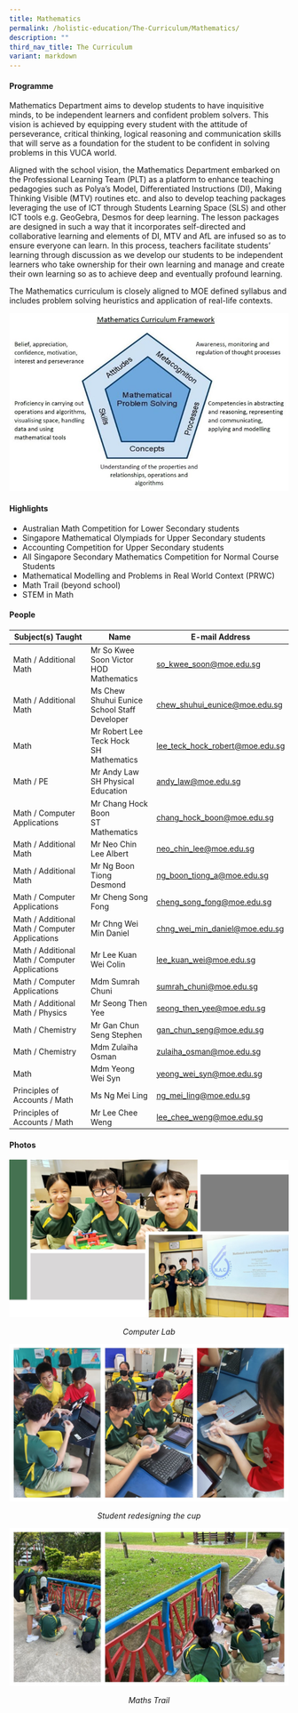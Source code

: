 ```yaml
---
title: Mathematics
permalink: /holistic-education/The-Curriculum/Mathematics/
description: ""
third_nav_title: The Curriculum
variant: markdown
---
```

#### Programme

Mathematics Department aims to develop students to have inquisitive minds, to be independent learners and confident problem solvers. This vision is achieved by equipping every student with the attitude of perseverance, critical thinking, logical reasoning and communication skills that will serve as a foundation for the student to be confident in solving problems in this VUCA world.
	
Aligned with the school vision, the Mathematics Department embarked on the Professional Learning Team (PLT) as a platform to enhance teaching pedagogies such as Polya’s Model, Differentiated Instructions (DI), Making Thinking Visible (MTV) routines etc. and also to develop teaching packages leveraging the use of ICT through Students Learning Space (SLS) and other ICT tools e.g. GeoGebra, Desmos for deep learning. The lesson packages are designed in such a way that it incorporates self-directed and collaborative learning and elements of DI, MTV and AfL are infused so as to ensure everyone can learn. In this process, teachers facilitate students’ learning through discussion as we develop our students to be independent learners who take ownership for their own learning and manage and create their own learning so as to achieve deep and eventually profound learning.
	
The Mathematics curriculum is closely aligned to MOE defined syllabus and includes problem solving heuristics and application of real-life contexts.
	
![](/images/Maths%20Dept%20Website.jpeg)
  
#### Highlights

*   Australian Math Competition for Lower Secondary students&nbsp;
*   Singapore Mathematical Olympiads for Upper Secondary students
*   Accounting Competition for Upper Secondary students
*   All Singapore Secondary Mathematics Competition for Normal Course Students
*   Mathematical Modelling and Problems in Real World Context (PRWC)
*   Math Trail (beyond school)
*   STEM in Math

#### People

| Subject(s) Taught | Name | E-mail Address |
| -------- | -------- | -------- |
| Math / Additional Math | Mr So Kwee Soon Victor <br> HOD Mathematics | [so_kwee_soon@moe.edu.sg](mailto:so_kwee_soon@moe.edu.sg) |
| Math / Additional Math| Ms Chew Shuhui Eunice <br>School Staff Developer | [chew_shuhui_eunice@moe.edu.sg](mailto:chew_shuhui_eunice@moe.edu.sg) |
| Math | Mr Robert Lee Teck Hock <br> SH Mathematics | [lee_teck_hock_robert@moe.edu.sg](mailto:lee_teck_hock_robert@moe.edu.sg) |
| Math / PE | Mr Andy Law <br> SH Physical Education | [andy_law@moe.edu.sg](mailto:andy_law@moe.edu.sg) |
| Math / Computer Applications | Mr Chang Hock Boon <br>ST Mathematics | [chang_hock_boon@moe.edu.sg](mailto:chang_hock_boon@moe.edu.sg) |
| Math / Additional Math | Mr Neo Chin Lee Albert | [neo_chin_lee@moe.edu.sg](mailto:neo_chin_lee@moe.edu.sg) |
| Math / Additional Math | Mr Ng Boon Tiong Desmond | [ng_boon_tiong_a@moe.edu.sg](mailto:ng_boon_tiong_a@moe.edu.sg) |
| Math / Computer Applications | Mr Cheng Song Fong | [cheng_song_fong@moe.edu.sg](mailto:cheng_song_fong@moe.edu.sg) |
| Math / Additional Math / Computer Applications | Mr Chng Wei Min Daniel | [chng_wei_min_daniel@moe.edu.sg](mailto:chng_wei_min_daniel@moe.edu.sg) |
| Math / Additional Math / Computer Applications | Mr Lee Kuan Wei Colin | [lee_kuan_wei@moe.edu.sg](mailto:ee_kuan_wei@moe.edu.sg) |
| Math / Computer Applications | Mdm Sumrah Chuni | [sumrah_chuni@moe.edu.sg](mailto:sumrah_chuni@moe.edu.sg) |
| Math / Additional Math / Physics | Mr Seong Then Yee | [seong_then_yee@moe.edu.sg](mailto:seong_then_yee@moe.edu.sg) |
| Math / Chemistry | Mr Gan Chun Seng Stephen | [gan_chun_seng@moe.edu.sg](mailto:gan_chun_seng@moe.edu.sg) |
| Math / Chemistry | Mdm Zulaiha Osman | [zulaiha_osman@moe.edu.sg](mailto:zulaiha_osman@moe.edu.sg) |
| Math | Mdm Yeong Wei Syn | [yeong_wei_syn@moe.edu.sg](mailto:yeong_wei_syn@moe.edu.sg)|
| Principles of Accounts / Math | Ms Ng Mei Ling | [ng_mei_ling@moe.edu.sg](mailto:ng_mei_ling@moe.edu.sg)|
| Principles of Accounts / Math | Mr Lee Chee Weng | [lee_chee_weng@moe.edu.sg](mailto:lee_chee_weng@moe.edu.sg) |

#### Photos

![](/images/Curriculum/Mathematics/maths%20comp%20lab.jpg)
<center><i>Computer Lab</i></center>

![](/images/Curriculum/Mathematics/redesign%20cup.jpg)
<center><i>Student redesigning the cup</i></center>

![](/images/Curriculum/Mathematics/maths%20trail.jpg)
<center><i>Maths Trail</i></center>